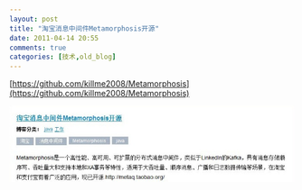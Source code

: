 ```yaml
---
layout: post
title: "淘宝消息中间件Metamorphosis开源"
date: 2011-04-14 20:55
comments: true
categories: [技术,old_blog]
---
```

[https://github.com/killme2008/Metamorphosis](https://github.com/killme2008/Metamorphosis)


![](/static/old-blog/meta.jpg)
